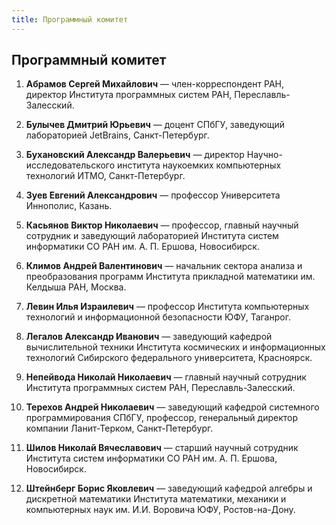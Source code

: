 ```yaml
---
title: Программный комитет
---
```


## Программный комитет

1. **Абрамов Сергей Михайлович** — член-корреспондент РАН, директор Института программных систем РАН, Переславль-Залесский.

2. **Булычев Дмитрий Юрьевич** — доцент СПбГУ, заведующий лабораторией JetBrains, Санкт-Петербург.

3. **Бухановский Александр Валерьевич** —  директор Научно-исследовательского института наукоемких компьютерных технологий ИТМО, Санкт-Петербург.

4. **Зуев Евгений Александрович** — профессор Университета Иннополис, Казань.

5. **Касьянов Виктор Николаевич** — профессор, главный научный сотрудник и заведующий лабораторией Института систем информатики СО РАН им. А. П. Ершова, Новосибирск.

6. **Климов Андрей Валентинович** — начальник сектора анализа и преобразования программ
Института прикладной математики им. Келдыша РАН, Москва.

7. **Левин Илья Израилевич** — профессор Института компьютерных технологий и информационной безопасности ЮФУ, Таганрог.

8. **Легалов Александр Иванович** —  заведующий кафедрой вычислительной техники Института космических и информационных технологий Сибирского федерального университета, Красноярск.

9. **Непейвода Николай Николаевич**  —  главный научный сотрудник Института программных систем РАН, Переславль-Залесский.

10. **Терехов Андрей Николаевич** — заведующий кафедрой системного программирования СПбГУ, профессор, генеральный директор компании Ланит-Терком, Санкт-Петербург.

11. **Шилов Николай Вячеславович** — старший научный сотрудник Института систем информатики СО РАН им. А. П. Ершова, Новосибирск.

12. **Штейнберг Борис Яковлевич** — заведующий кафедрой алгебры и дискретной математики Института математики, механики и компьютерных наук им. И.И. Воровича ЮФУ, Ростов-на-Дону.
